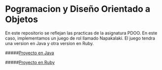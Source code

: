 # Pogramacion y Diseño Orientado a Objetos
En este repositorio se reflejan las practicas de la asignatura PDOO.
En este caso, implementamos un juego de rol llamado Napakalaki. 
El juego tendra una version en Java y otra version en Ruby.

#####[Proyecto en Java](https://gitlab.com/CarlosYJaviPDOO/PDOO/tree/master/Napakalaki)

#####[Proyecto en Ruby](https://gitlab.com/CarlosYJaviPDOO/PDOO/tree/master/Napakalaki-Ruby)
